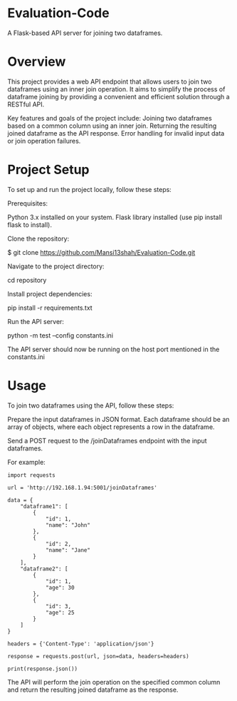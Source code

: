 # Evaluation-Code
A Flask-based API server for joining two dataframes.
# Overview
This project provides a web API endpoint that allows users to join two dataframes using an inner join operation. It aims to simplify the process of dataframe joining by providing a convenient and efficient solution through a RESTful API.

Key features and goals of the project include:
Joining two dataframes based on a common column using an inner join.
Returning the resulting joined dataframe as the API response.
Error handling for invalid input data or join operation failures.
# Project Setup
To set up and run the project locally, follow these steps:

Prerequisites:

Python 3.x installed on your system.
Flask library installed (use pip install flask to install).

Clone the repository:

$ git clone https://github.com/Mansi13shah/Evaluation-Code.git

Navigate to the project directory:

cd repository

Install project dependencies:

pip install -r requirements.txt

Run the API server:

python -m test –config constants.ini

The API server should now be running on the host port mentioned in the constants.ini

# Usage
To join two dataframes using the API, follow these steps:

Prepare the input dataframes in JSON format. Each dataframe should be an array of objects, where each object represents a row in the dataframe.

Send a POST request to the /joinDataframes endpoint with the input dataframes. 

For example:

```
import requests

url = 'http://192.168.1.94:5001/joinDataframes'

data = {
    "dataframe1": [
        {
            "id": 1,
            "name": "John"
        },
        {
            "id": 2,
            "name": "Jane"
        }
    ],
    "dataframe2": [
        {
            "id": 1,
            "age": 30
        },
        {
            "id": 3,
            "age": 25
        }
    ]
}

headers = {'Content-Type': 'application/json'}

response = requests.post(url, json=data, headers=headers)

print(response.json())

```

The API will perform the join operation on the specified common column and return the resulting joined dataframe as the response.


